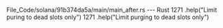 File_Code/solana/91b374da5a/main/main_after.rs --- Rust
1271                     .help("Limit puring to dead slots only")                                                                                            1271                     .help("Limit purging to dead slots only")

